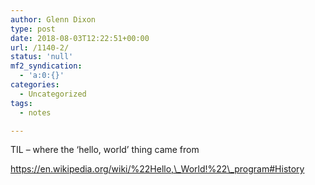```yaml
---
author: Glenn Dixon
type: post
date: 2018-08-03T12:22:51+00:00
url: /1140-2/
status: 'null'
mf2_syndication:
  - 'a:0:{}'
categories:
  - Uncategorized
tags:
  - notes

---
```

TIL &#8211; where the &#8216;hello, world&#8217; thing came from

https://en.wikipedia.org/wiki/%22Hello,\_World!%22\_program#History

&nbsp;